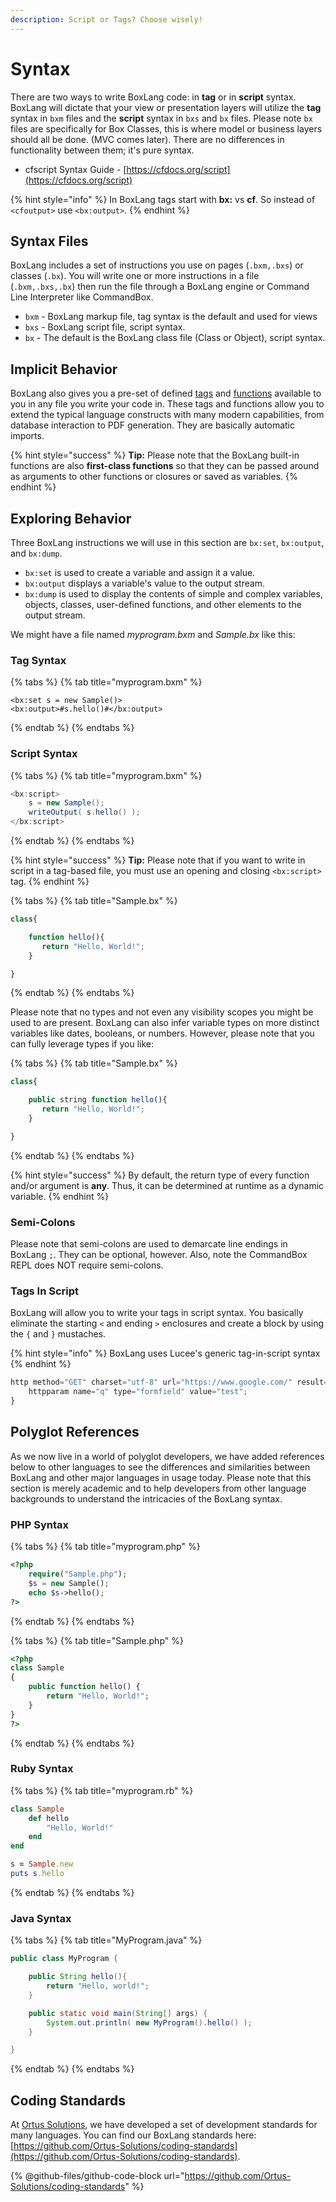 ```yaml
---
description: Script or Tags? Choose wisely!
---
```


# Syntax

There are two ways to write BoxLang code: in **tag** or in **script** syntax. BoxLang will dictate that your view or presentation layers will utilize the **tag** syntax in `bxm` files and the **script** syntax in `bxs` and `bx` files.  Please note `bx` files are specifically for Box Classes, this is where model or business layers should all be done. (MVC comes later). There are no differences in functionality between them; it's pure syntax.

* cfscript Syntax Guide - [https://cfdocs.org/script](https://cfdocs.org/script)

{% hint style="info" %}
In BoxLang tags start with **bx:** vs **cf**. So instead of `<cfoutput>` use `<bx:output>`.
{% endhint %}

## Syntax Files

BoxLang includes a set of instructions you use on pages (`.bxm,.bxs`) or classes (`.bx`). You will write one or more instructions in a file (`.bxm,.bxs,.bx`) then run the file through a BoxLang engine or Command Line Interpreter like CommandBox.

* `bxm` - BoxLang markup file, tag syntax is the default and used for views
* `bxs` - BoxLang script file, script syntax.&#x20;
* `bx` - The default is the BoxLang class file (Class or Object), script syntax.

## Implicit Behavior

BoxLang also gives you a pre-set of defined [tags](https://cfdocs.org/tags) and [functions](https://cfdocs.org/functions) available to you in any file you write your code in. These tags and functions allow you to extend the typical language constructs with many modern capabilities, from database interaction to PDF generation. They are basically automatic imports.

{% hint style="success" %}
**Tip:** Please note that the BoxLang built-in functions are also **first-class functions** so that they can be passed around as arguments to other functions or closures or saved as variables.
{% endhint %}

## Exploring Behavior

Three BoxLang instructions we will use in this section are `bx:set`, `bx:output`, and `bx:dump`.

* `bx:set` is used to create a variable and assign it a value.
* `bx:output` displays a variable's value to the output stream.
* `bx:dump` is used to display the contents of simple and complex variables, objects, classes, user-defined functions, and other elements to the output stream.

We might have a file named _myprogram.bxm_ and _Sample.bx_ like this:

### Tag Syntax

{% tabs %}
{% tab title="myprogram.bxm" %}
```markup
<bx:set s = new Sample()>
<bx:output>#s.hello()#</bx:output>
```
{% endtab %}
{% endtabs %}

### Script Syntax

{% tabs %}
{% tab title="myprogram.bxm" %}
```java
<bx:script>
    s = new Sample();
    writeOutput( s.hello() );
</bx:script>
```
{% endtab %}
{% endtabs %}

{% hint style="success" %}
**Tip:** Please note that if you want to write in script in a tag-based file, you must use an opening and closing `<bx:script>` tag.
{% endhint %}

{% tabs %}
{% tab title="Sample.bx" %}
```javascript
class{

    function hello(){
       return "Hello, World!";
    }

}
```
{% endtab %}
{% endtabs %}

Please note that no types and not even any visibility scopes you might be used to are present. BoxLang can also infer variable types on more distinct variables like dates, booleans, or numbers. However, please note that you can fully leverage types if you like:

{% tabs %}
{% tab title="Sample.bx" %}
```javascript
class{

    public string function hello(){
       return "Hello, World!";
    }

}
```
{% endtab %}
{% endtabs %}

{% hint style="success" %}
By default, the return type of every function and/or argument is **any**. Thus, it can be determined at runtime as a dynamic variable.
{% endhint %}

### Semi-Colons

Please note that semi-colons are used to demarcate line endings in BoxLang `;`. They can be optional, however. Also, note the CommandBox REPL does NOT require semi-colons.

### Tags In Script

BoxLang will allow you to write your tags in script syntax. You basically eliminate the starting `<` and ending `>` enclosures and create a block by using the `{` and `}` mustaches.

{% hint style="info" %}
BoxLang uses Lucee's generic tag-in-script syntax
{% endhint %}

```javascript
http method="GET" charset="utf-8" url="https://www.google.com/" result="result" {
    httpparam name="q" type="formfield" value="test";
}
```

## Polyglot References

As we now live in a world of polyglot developers, we have added references below to other languages to see the differences and similarities between BoxLang and other major languages in usage today. Please note that this section is merely academic and to help developers from other language backgrounds to understand the intricacies of the BoxLang syntax.

### PHP Syntax

{% tabs %}
{% tab title="myprogram.php" %}
```php
<?php
    require("Sample.php");
    $s = new Sample();
    echo $s->hello();
?>
```
{% endtab %}
{% endtabs %}

{% tabs %}
{% tab title="Sample.php" %}
```php
<?php
class Sample
{
    public function hello() {
        return "Hello, World!";
    }
}
?>
```
{% endtab %}
{% endtabs %}

### Ruby Syntax

{% tabs %}
{% tab title="myprogram.rb" %}
```ruby
class Sample
    def hello
        "Hello, World!"
    end
end

s = Sample.new
puts s.hello
```
{% endtab %}
{% endtabs %}

### Java Syntax

{% tabs %}
{% tab title="MyProgram.java" %}
```java
public class MyProgram {

    public String hello(){
        return "Hello, world!";
    }

    public static void main(String[] args) {
        System.out.println( new MyProgram().hello() );
    }

}
```
{% endtab %}
{% endtabs %}

## Coding Standards

At [Ortus Solutions](https://www.ortussolutions.com), we have developed a set of development standards for many languages. You can find our BoxLang standards here: [https://github.com/Ortus-Solutions/coding-standards](https://github.com/Ortus-Solutions/coding-standards).

{% @github-files/github-code-block url="https://github.com/Ortus-Solutions/coding-standards" %}
